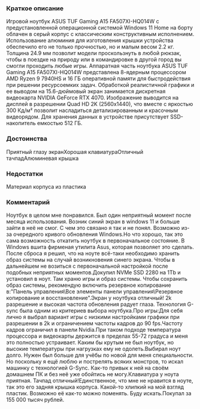 ### **Краткое описание**
Игровой ноутбук ASUS TUF Gaming A15 FA507XI-HQ014W с предустановленной операционной системой Windows 11 Home на борту облачен в серый корпус с классическим конструктивным исполнением. Использование алюминия для изготовления крышки устройства обеспечило его не только прочностью, но и малым весом 2.2 кг. Толщина 24.9 мм позволит модели проскользнуть в любой рюкзак, чтобы в поездке на природу или в командировке в другой город вы смогли проходить любые игры.  Аппаратная часть ноутбука ASUS TUF Gaming A15 FA507XI-HQ014W представлена 8-ядерным процессором AMD Ryzen 9 7940HS и 16 ГБ оперативной памяти для быстродействия при решении ресурсоемких задач. Обработкой реалистичной графики и ее выводом на 15.6-дюймовый экран занимается дискретная видеокарта NVIDIA GeForce RTX 4070. Изображение выводится на дисплей в разрешении Quad HD 2K (2560x1440), что вместе с яркостью 300 Кд/м² позволит насладиться детализированным и красочным видеорядом. Для хранения данных в устройстве присутствует SSD-накопитель емкостью 512 ГБ.

### **Достоинства**
Приятный глазу экранХорошая клавиатураОтличный тачпадАлюминевая крышка

### **Недостатки**
Материал корпуса из пластика

### **Комментарий**
Ноутбук в целом мне понравился. Был один неприятный момент после месяца использования. Возник синий экран в windows 11 и больше зайти в неё не смог. С чем это связано я так и не понял. Возможно из-за очередного кривого обновления Windows.Но что хорошо, так это сама возможность откатить ноутбук в первоначальное состояние. В Windows вшита фирменая утилита Asus, которая позволяет это сделать. После сброса я решил, что на ноуте всё-таки необходимо хранить образ системы на случай возникновения синего экрана. Чтобы в дальнейшем не возиться с первоначальной настройкой после подобных неприятных моментов.Докупил NVMe SSD 2280 на 1Tb и установил в ноут. Там храню игры и образ системы. Чтобы сохранить образ системы, рекомендую включить резервное копирование в:"Панель управления\Все элементы панели управления\Резервное копирование и восстановление".Экран у ноутбука отличный! 2k разрешение и высокая частота обновления радует глаза. Технология G-sync была одним из критериев выбора ноутбука.Про игры:Для себя лично я выбрал вариант игры с низкими настройками графики при разрешении в 2k и ограничением частоты кадров до 90 fps.Частоту кадров ограничил в панели Nvidia.При таком подходе температура процессора и видеокарты держится в пределах 55-72 градуса и меня это полностью устраивает. Каким бы крутым не был ноутбук, но высокие температуры при нагрузках ему не одолеть.Выбирал ноут долго. Нужен был больше для учёбы по новой для меня специальности. Но поскольку я ещё люблю и пострелять всяких монстров, то искал машинку с технологией G-Sync. Как-то привык к ней на своём домашнем ПК и без неё уже обойтись не могу.Клавиатура у ноута приятная. Тачпад отличный!Единственное, что мне не нравится в ноуте, так это его задняя крышка корпуса. Какой-то хлипкий на мой взгляд пластик. Возможно её как-то можно поменять. Буду искать.Покупал за 155 000 тысяч рублей.
